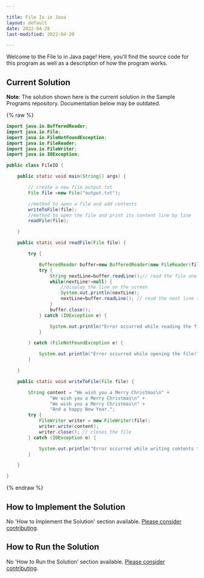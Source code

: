 ```yaml
---

title: File Io in Java
layout: default
date: 2022-04-28
last-modified: 2022-04-29

---
```


Welcome to the File Io in Java page! Here, you'll find the source code for this program as well as a description of how the program works.

## Current Solution

**Note**: The solution shown here is the current solution in the Sample Programs repository. Documentation below may be outdated.

{% raw %}

```Java
import java.io.BufferedReader;
import java.io.File;
import java.io.FileNotFoundException;
import java.io.FileReader;
import java.io.FileWriter;
import java.io.IOException;

public class FileIO {

	public static void main(String[] args) {

		// create a new file output.txt
		File file =new File("output.txt");

		//method to open a file and add contents
		writeToFile(file);
		//method to open the file and print its content line by line
		readFile(file);

	}

	public static void readFile(File file) {

		try {

			BufferedReader buffer=new BufferedReader(new FileReader(file));
			try {
				String nextLine=buffer.readLine();// read the file one line at a time
				while(nextLine!=null) {
					//display the line on the screen
					System.out.println(nextLine);
					nextLine=buffer.readLine(); // read the next line to print
				}
				buffer.close();
			} catch (IOException e) {

				System.out.println("Error occurred while reading the file");
			} 

		} catch (FileNotFoundException e) {

			System.out.println("Error occurred while opening the file!");
		}

	}

	public static void writeToFile(File file) {

		String content = "We wish you a Merry Christmas\n" + 
				"We wish you a Merry Christmas\n" + 
				"We wish you a Merry Christmas\n" + 
				"And a happy New Year.";
		try {
			FileWriter writer = new FileWriter(file);
			writer.write(content); 
			writer.close(); // closes the file
		} catch (IOException e) {

			System.out.println("Error occurred while writing contents to file!");
		}

	}

}
```

{% endraw %}

## How to Implement the Solution

No 'How to Implement the Solution' section available. [Please consider contributing](https://github.com/TheRenegadeCoder/sample-programs-website).

## How to Run the Solution

No 'How to Run the Solution' section available. [Please consider contributing](https://github.com/TheRenegadeCoder/sample-programs-website).